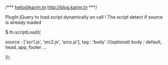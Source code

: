 /*** 
hello@karim.tn 
http://blog.karim.tn
***/

PlugIn jQuery to load script dynamically on call !
The script detect if source is already loaded



$.fn.scriptLoad({

  source : ['scr1.js', 'src2.js', 'srcx.js'],
  tag : 'body' //(optional) body : default, head, app, footer ...

 });
